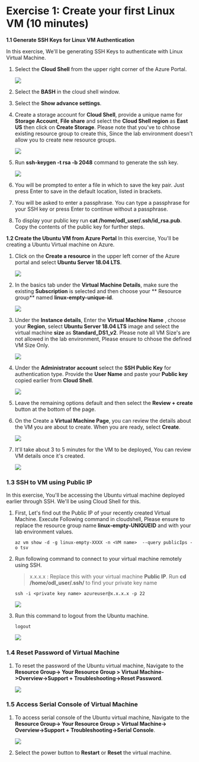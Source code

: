 # Exercise 1: Create your first Linux VM (10 minutes)

**1.1 Generate SSH Keys for Linux VM Authentication**

In this exercise, We'll be generating SSH Keys to authenticate with Linux Virtual Machine. 

1. Select the **Cloud Shell** from the upper right corner of the Azure Portal.

   ![](images/azureclisign.png)
   
2. Select the **BASH** in the cloud shell window.
3. Select the **Show advance settings**.
4. Create a storage account for **Cloud Shell**, provide a unique name for **Storage Account**, **File share** and select the **Cloud Shell region** as **East US** then click on **Create Storage**. Please note that you've to chhose existing resource group to create this, Since the lab environment doesn't allow you to create new resource groups. 

   ![](images/bashst.png)

5. Run **ssh-keygen -t rsa -b 2048** command to generate the ssh key.

   ![](images/sshkeygen.png)

6. You will be prompted to enter a file in which to save the key pair. Just press Enter to save in the default location, listed in brackets.
7. You will be asked to enter a passphrase. You can type a passphrase for your SSH key or press Enter to continue without a passphrase.
8. To display your public key run **cat /home/odl_user/.ssh/id_rsa.pub**. Copy the contents of the public key for further steps.

**1.2 Create the Ubuntu VM from Azure Portal**
In this exercise, You'll be creating a Ubuntu Virtual machine on Azure. 

1. Click on the **Create a resource** in the upper left corner of the Azure portal and select **Ubuntu Server 18.04 LTS**.

   ![](images/ubuntunew.png)
   
2. In the basics tab under the **Virtual Machine Details**, make sure the existing **Subscription** is selected and then choose your ** Resource group** named **linux-empty-unique-id**.

   ![](images/suscription.png)
   
3. Under the **Instance details**, Enter the **Virtual Machine Name** , choose your **Region**, select **Ubuntu Server 18.04 LTS** image and select the virtual machine **size** as **Standard_DS1_v2**. Please note all VM Size's are not allowed in the lab environment, Please ensure to chhose the defined VM Size Only.
   
   ![](images/vmname.png)
   
4. Under the **Administrator account** select the **SSH Public Key** for authentication type. Provide the **User Name** and paste your **Public key** copied earlier from **Cloud Shell**.

   ![](images/sshselcet.png)

5. Leave the remaining options default and then select the **Review + create** button at the bottom of the page.

6. On the Create a **Virtual Machine Page**, you can review the details about the VM you are about to create. When you are ready, select **Create**.

   ![](images/validation.png)
   
7. It'll take about 3 to 5 minutes for the VM to be deployed, You can review VM details once it's created. 

   ![](images/overview.png)

### 1.3 SSH to VM using Public IP
In this exercise, You'll be accessing the Ubuntu virtual machine deployed earlier through SSH. We'll be using Cloud Shell for this. 

1. First, Let's find out the Public IP of your recently created Virtual Machine. Execute Following command in cloudshell, Please ensure to replace the resource group name **linux-empty-UNIQUEID** and **<VM Name>** with your lab environment values.

       az vm show -d -g linux-empty-XXXX -n <VM name>  --query publicIps -o tsv

2. Run following command to connect to your virtual machine remotely using SSH.  
   > x.x.x.x : Replace this with your virtual machine **Public IP**.
   > Run **cd /home/odl_user/.ssh/** to find your private key name

       ssh -i <private key name> azureuser@x.x.x.x -p 22
          
    ![](images/connect.png)
    
3. Run this command to logout from the Ubuntu machine.

       logout

   ![](images/logout.png) 

### 1.4 Reset Password of Virtual Machine

1. To reset the password of the Ubuntu virtual machine, Navigate to the **Resource Group-> Your Resource Group > Virtual Machine->Overview->Support + Troubleshooting->Reset Password**.

   ![](images/resetp.png)

### 1.5 Access Serial Console of Virtual Machine

1. To access serial console of the Ubuntu virtual machine, Navigate to the **Resource Group-> Your Resource Group > Virtual Machine-> Overview->Support + Troubleshooting->Serial Console**.

   ![](images/serialconsole.png)

2. Select the power button to **Restart** or **Reset** the virtual machine.
